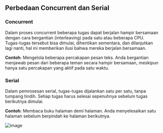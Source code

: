
## Perbedaan Concurrent dan Serial

### Concurrent 
Dalam proses concurrent  beberapa tugas dapat berjalan hampir bersamaan dengan cara bergantian (interleaving) pada satu atau beberapa CPU.
Tugas-tugas tersebut bisa dimulai, dihentikan sementara, dan dilanjutkan lagi nanti, hal ini memberikan ilusi bahwa mereka berjalan bersamaan.

**Contoh**:
Mengelola beberapa percakapan pesan teks.
Anda bergantian menjawab pesan dari beberapa teman secara hampir bersamaan, meskipun hanya satu percakapan yang aktif pada satu waktu.

### Serial
Dalam pemrosesan serial, tugas-tugas dijalankan satu per satu, tanpa tumpang tindih. 
Setiap tugas harus selesai sepenuhnya sebelum tugas berikutnya dimulai.

**Contoh**:
Membaca buku halaman demi halaman. Anda menyelesaikan satu halaman sebelum berpindah ke halaman berikutnya.

![image](https://github.com/azzasalsaars/SysOP24-3123521017/assets/160559457/7f8a41a3-2cbb-4ad7-87ac-125c8f4259e4)

